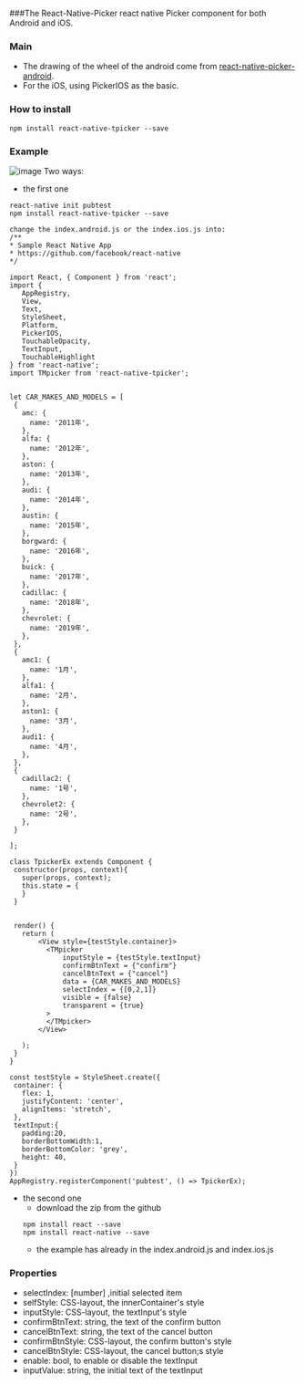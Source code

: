 ###The React-Native-Picker
react native Picker component for both Android and iOS.

### Main 
* The drawing of the wheel of the android come from [react-native-picker-android](https://github.com/beefe/react-native-picker-android).
* For the iOS, using PickerIOS as the basic.

### How to install
```
npm install react-native-tpicker --save
```

### Example
![image](https://github.com/lulutia/react-native-tpicker/blob/master/show.gif)
Two ways:
  * the first one
  
  ```
  react-native init pubtest
  npm install react-native-tpicker --save  
  
  change the index.android.js or the index.ios.js into:
 /**
  * Sample React Native App
  * https://github.com/facebook/react-native
  */
 
 import React, { Component } from 'react';
 import {
     AppRegistry,
     View,
     Text,
     StyleSheet,
     Platform,
     PickerIOS,
     TouchableOpacity,
     TextInput,
     TouchableHighlight
 } from 'react-native';
 import TMpicker from 'react-native-tpicker';
 
 
 let CAR_MAKES_AND_MODELS = [
   {
     amc: {
       name: '2011年',
     },
     alfa: {
       name: '2012年',
     },
     aston: {
       name: '2013年',
     },
     audi: {
       name: '2014年',
     },
     austin: {
       name: '2015年',
     },
     borgward: {
       name: '2016年',
     },
     buick: {
       name: '2017年',
     },
     cadillac: {
       name: '2018年',
     },
     chevrolet: {
       name: '2019年',
     },
   },
   {
     amc1: {
       name: '1月',
     },
     alfa1: {
       name: '2月',
     },
     aston1: {
       name: '3月',
     },
     audi1: {
       name: '4月',
     },
   },
   {
     cadillac2: {
       name: '1号',
     },
     chevrolet2: {
       name: '2号',
     },
   }
 
 ];
 
 class TpickerEx extends Component {
   constructor(props, context){
     super(props, context);
     this.state = {
     }
   }
 
 
   render() {
     return (
         <View style={testStyle.container}>
           <TMpicker
               inputStyle = {testStyle.textInput}
               confirmBtnText = {"confirm"}
               cancelBtnText = {"cancel"}
               data = {CAR_MAKES_AND_MODELS}
               selectIndex = {[0,2,1]}
               visible = {false}
               transparent = {true}
           >
           </TMpicker>
         </View>
 
     );
   }
 }
 
 const testStyle = StyleSheet.create({
   container: {
     flex: 1,
     justifyContent: 'center',
     alignItems: 'stretch',
   },
   textInput:{
     padding:20,
     borderBottomWidth:1,
     borderBottomColor: 'grey',
     height: 40,
   }
 })
 AppRegistry.registerComponent('pubtest', () => TpickerEx);

  ```
  * the second one
    * download the zip from the github
    ```
    npm install react --save
    npm install react-native --save
    
    ```
    * the example has already in the index.android.js and index.ios.js
    
### Properties
 * selectIndex: [number] ,initial selected item
 * selfStyle: CSS-layout, the innerContainer's style
 * inputStyle: CSS-layout, the textInput's style
 * confirmBtnText: string, the text of the confirm button
 * cancelBtnText: string, the text of the cancel button
 * confirmBtnStyle: CSS-layout, the confirm button's style
 * cancelBtnStyle: CSS-layout, the cancel button;s style
 * enable: bool, to enable or disable the textInput
 * inputValue: string, the initial text of the textInput
 
